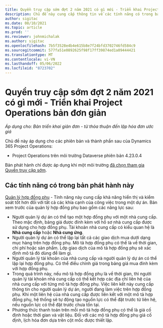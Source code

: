 ```yaml
---
title: Quyền truy cập sớm đợt 2 năm 2021 có gì mới - Triển khai Project Operations bản đơn giản
description: Chủ đề này cung cấp thông tin về các tính năng có trong bản phát hành truy cập sớm vào năm 2021 đợt 2 của triển khai bản đơn giản Project Operations.
author: sigitac
ms.date: 08/10/2021
ms.topic: article
ms.prod: ''
ms.reviewer: johnmichalak
ms.author: sigitac
ms.openlocfilehash: 7b5f3528e4b4e615b8e7f24bfd3702746fd584c9
ms.sourcegitcommit: 577fa51e0892625f98f17ff39874ed1a09444421
ms.translationtype: MT
ms.contentlocale: vi-VN
ms.lasthandoff: 05/06/2022
ms.locfileid: "8723702"
---
```

# <a name="whats-new-2021-wave-2-early-access---project-operations-lite-deployment"></a>Quyền truy cập sớm đợt 2 năm 2021 có gì mới - Triển khai Project Operations bản đơn giản

_Áp dụng cho: Bản triển khai giản đơn - từ thỏa thuận đến lập hóa đơn ước giá_

Chủ đề này áp dụng cho các phiên bản và thành phần sau của Dynamics 365 Project Operations:

  - Project Operations trên môi trường Dataverse phiên bản 4.23.0.4

Bản phát hành chỉ được áp dụng khi một môi trường [đã chọn tham gia Quyền truy cập sớm](/power-platform/admin/opt-in-early-access-updates#how-to-enable-early-access-updates).

## <a name="features-included-in-this-release"></a>Các tính năng có trong bản phát hành này

[Quản lý hợp đồng phụ](/dynamics365/project-operations/pro/subcontracting/managing-subcontracts-overview) - Tính năng này cung cấp khả năng hiển thị và kiểm soát tốt hơn đối với tất cả các khía cạnh của công việc trong một dự án. Bản xem trước của quản lý hợp đồng phụ bao gồm các năng lực sau:

  - Người quản lý dự án có thể tạo một hợp đồng phụ với một nhà cung cấp. Theo mặc định, bảng giá được đính kèm với hồ sơ nhà cung cấp được sử dụng cho hợp đồng phụ. Tài khoản nhà cung cấp có kiểu quan hệ là **Nhà cung cấp** hoặc **Nhà cung ứng**.
  - Người quản lý dự án có thể lặp lại tất cả các giao dịch mua dưới dạng mục hàng trên hợp đồng phụ. Mô tả hợp đồng phụ có thể là về thời gian, chi phí hoặc sản phẩm. Lớp giao dịch của mô tả hợp đồng phụ sẽ xác định mô tả đó dùng để làm gì.
  - Người quản lý tài khoản của nhà cung cấp và người quản lý dự án có thể lặp lại hợp đồng phụ. Có thể điều chỉnh giá trong bảng giá mua đính kèm với hợp đồng phụ.
  - Trong quá trình này, nếu mô tả hợp đồng phụ là về thời gian, thì người quản lý tài khoản nhà cung cấp có thể kết hợp các địa chỉ liên hệ của nhà cung cấp với từng mô tả hợp đồng phụ. Việc liên kết này cung cấp thông tin cho người quản lý dự án, người đang làm việc trên hợp đồng phụ. Khi một liên hệ của nhà cung cấp được liên kết với một mô tả hợp đồng phụ, hệ thống sẽ tự động tạo nguồn lực có thể đặt trước từ liên hệ, nếu nguồn lực có thể đặt trước chưa tồn tại.
  - Phương thức thanh toán trên mỗi mô tả hợp đồng phụ có thể là giá cố định hoặc thời gian và vật liệu. Đối với các mô tả hợp đồng phụ giá cố định, lịch hóa đơn dựa trên cột mốc được thiết lập.
